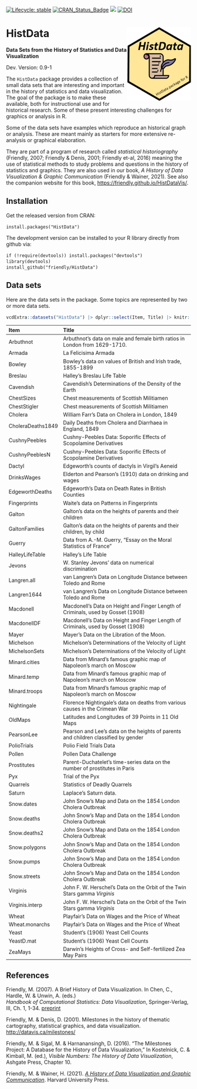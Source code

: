 
<!-- README.md is generated from README.Rmd. Please edit that file -->
<!-- badges: start -->

[![Lifecycle:
stable](https://img.shields.io/badge/lifecycle-stable-brightgreen.svg)](https://lifecycle.r-lib.org/articles/stages.html#stable)
[![CRAN_Status_Badge](http://www.r-pkg.org/badges/version/HistData)](https://cran.r-project.org/package=HistData)
[![](http://cranlogs.r-pkg.org/badges/grand-total/HistData)](https://cran.r-project.org/package=HistData)
[![DOI](https://zenodo.org/badge/106572219.svg)](https://zenodo.org/badge/latestdoi/106572219)
<!-- badges: end -->

# HistData <img src="man/figures/HistData-logo.png" align="right" height="200px" />

**Data Sets from the History of Statistics and Data Visualization**

Dev. Version: 0.9-1

The `HistData` package provides a collection of small data sets that are
interesting and important in the history of statistics and data
visualization. The goal of the package is to make these available, both
for instructional use and for historical research. Some of these present
interesting challenges for graphics or analysis in R.

Some of the data sets have examples which reproduce an historical graph
or analysis. These are meant mainly as starters for more extensive
re-analysis or graphical elaboration.

They are part of a program of research called *statistical
historiography* (Friendly, 2007; Friendly & Denis, 2001; Friendly et-al,
2016) meaning the use of statistical methods to study problems and
questions in the history of statistics and graphics. They are also used
in our book, *A History of Data Visualization & Graphic Communication*
(Friendly & Wainer, 2021). See also the companion website for this book,
<https://friendly.github.io/HistDataVis/>.

## Installation

Get the released version from CRAN:

    install.packages("HistData")

The development version can be installed to your R library directly from
github via:

    if (!require(devtools)) install.packages("devtools")
    library(devtools)
    install_github("friendly/HistData")

## Data sets

Here are the data sets in the package. Some topics are represented by
two or more data sets.

``` r
vcdExtra::datasets("HistData") |> dplyr::select(Item, Title) |> knitr::kable()
```

| Item              | Title                                                                              |
|:------------------|:-----------------------------------------------------------------------------------|
| Arbuthnot         | Arbuthnot’s data on male and female birth ratios in London from 1629-1710.         |
| Armada            | La Felicisima Armada                                                               |
| Bowley            | Bowley’s data on values of British and Irish trade, 1855-1899                      |
| Breslau           | Halley’s Breslau Life Table                                                        |
| Cavendish         | Cavendish’s Determinations of the Density of the Earth                             |
| ChestSizes        | Chest measurements of Scottish Militiamen                                          |
| ChestStigler      | Chest measurements of Scottish Militiamen                                          |
| Cholera           | William Farr’s Data on Cholera in London, 1849                                     |
| CholeraDeaths1849 | Daily Deaths from Cholera and Diarrhaea in England, 1849                           |
| CushnyPeebles     | Cushny-Peebles Data: Soporific Effects of Scopolamine Derivatives                  |
| CushnyPeeblesN    | Cushny-Peebles Data: Soporific Effects of Scopolamine Derivatives                  |
| Dactyl            | Edgeworth’s counts of dactyls in Virgil’s Aeneid                                   |
| DrinksWages       | Elderton and Pearson’s (1910) data on drinking and wages                           |
| EdgeworthDeaths   | Edgeworth’s Data on Death Rates in British Counties                                |
| Fingerprints      | Waite’s data on Patterns in Fingerprints                                           |
| Galton            | Galton’s data on the heights of parents and their children                         |
| GaltonFamilies    | Galton’s data on the heights of parents and their children, by child               |
| Guerry            | Data from A.-M. Guerry, “Essay on the Moral Statistics of France”                  |
| HalleyLifeTable   | Halley’s Life Table                                                                |
| Jevons            | W. Stanley Jevons’ data on numerical discrimination                                |
| Langren.all       | van Langren’s Data on Longitude Distance between Toledo and Rome                   |
| Langren1644       | van Langren’s Data on Longitude Distance between Toledo and Rome                   |
| Macdonell         | Macdonell’s Data on Height and Finger Length of Criminals, used by Gosset (1908)   |
| MacdonellDF       | Macdonell’s Data on Height and Finger Length of Criminals, used by Gosset (1908)   |
| Mayer             | Mayer’s Data on the Libration of the Moon.                                         |
| Michelson         | Michelson’s Determinations of the Velocity of Light                                |
| MichelsonSets     | Michelson’s Determinations of the Velocity of Light                                |
| Minard.cities     | Data from Minard’s famous graphic map of Napoleon’s march on Moscow                |
| Minard.temp       | Data from Minard’s famous graphic map of Napoleon’s march on Moscow                |
| Minard.troops     | Data from Minard’s famous graphic map of Napoleon’s march on Moscow                |
| Nightingale       | Florence Nightingale’s data on deaths from various causes in the Crimean War       |
| OldMaps           | Latitudes and Longitudes of 39 Points in 11 Old Maps                               |
| PearsonLee        | Pearson and Lee’s data on the heights of parents and children classified by gender |
| PolioTrials       | Polio Field Trials Data                                                            |
| Pollen            | Pollen Data Challenge                                                              |
| Prostitutes       | Parent-Duchatelet’s time-series data on the number of prostitutes in Paris         |
| Pyx               | Trial of the Pyx                                                                   |
| Quarrels          | Statistics of Deadly Quarrels                                                      |
| Saturn            | Laplace’s Saturn data.                                                             |
| Snow.dates        | John Snow’s Map and Data on the 1854 London Cholera Outbreak                       |
| Snow.deaths       | John Snow’s Map and Data on the 1854 London Cholera Outbreak                       |
| Snow.deaths2      | John Snow’s Map and Data on the 1854 London Cholera Outbreak                       |
| Snow.polygons     | John Snow’s Map and Data on the 1854 London Cholera Outbreak                       |
| Snow.pumps        | John Snow’s Map and Data on the 1854 London Cholera Outbreak                       |
| Snow.streets      | John Snow’s Map and Data on the 1854 London Cholera Outbreak                       |
| Virginis          | John F. W. Herschel’s Data on the Orbit of the Twin Stars gamma *Virginis*         |
| Virginis.interp   | John F. W. Herschel’s Data on the Orbit of the Twin Stars gamma *Virginis*         |
| Wheat             | Playfair’s Data on Wages and the Price of Wheat                                    |
| Wheat.monarchs    | Playfair’s Data on Wages and the Price of Wheat                                    |
| Yeast             | Student’s (1906) Yeast Cell Counts                                                 |
| YeastD.mat        | Student’s (1906) Yeast Cell Counts                                                 |
| ZeaMays           | Darwin’s Heights of Cross- and Self-fertilized Zea May Pairs                       |

## References

Friendly, M. (2007). A Brief History of Data Visualization. In Chen, C.,
Hardle, W. & Unwin, A. (eds.)  
*Handbook of Computational Statistics: Data Visualization*,
Springer-Verlag, III, Ch. 1, 1-34.
[preprint](http://datavis.ca/papers/hbook.pdf)

Friendly, M. & Denis, D. (2001). Milestones in the history of thematic
cartography, statistical graphics, and data visualization.
<http://datavis.ca/milestones/>

Friendly, M. & Sigal, M. & Harnanansingh, D. (2016). “The Milestones
Project: A Database for the History of Data Visualization,” In
Kostelnick, C. & Kimball, M. (ed.), *Visible Numbers: The History of
Data Visualization*, Ashgate Press, Chapter 10.

Friendly, M. & Wainer, H. (2021). [*A History of Data Visualization and
Graphic
Communication*](https://www.hup.harvard.edu/catalog.php?isbn=9780674975231).
Harvard University Press.
